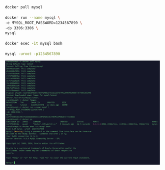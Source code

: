 ```bash
docker pull mysql

docker run --name mysql \
-e MYSQL_ROOT_PASSWORD=1234567890 \
-dp 3306:3306 \
mysql

docker exec -it mysql bash

mysql -uroot -p1234567890
```
![](1721060097527.png)